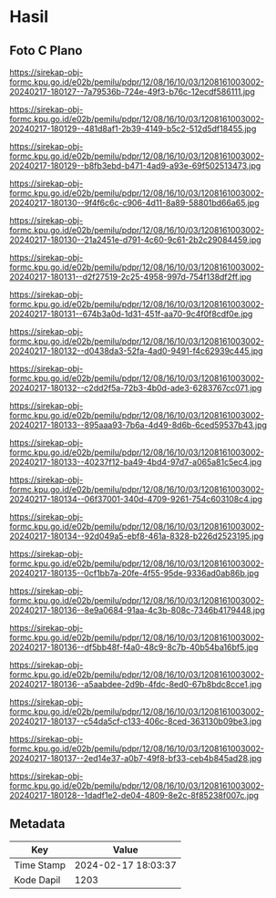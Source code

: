 # Hasil

## Foto C Plano

https://sirekap-obj-formc.kpu.go.id/e02b/pemilu/pdpr/12/08/16/10/03/1208161003002-20240217-180127--7a79536b-724e-49f3-b76c-12ecdf586111.jpg

https://sirekap-obj-formc.kpu.go.id/e02b/pemilu/pdpr/12/08/16/10/03/1208161003002-20240217-180129--481d8af1-2b39-4149-b5c2-512d5df18455.jpg

https://sirekap-obj-formc.kpu.go.id/e02b/pemilu/pdpr/12/08/16/10/03/1208161003002-20240217-180129--b8fb3ebd-b471-4ad9-a93e-69f502513473.jpg

https://sirekap-obj-formc.kpu.go.id/e02b/pemilu/pdpr/12/08/16/10/03/1208161003002-20240217-180130--9f4f6c6c-c906-4d11-8a89-58801bd66a65.jpg

https://sirekap-obj-formc.kpu.go.id/e02b/pemilu/pdpr/12/08/16/10/03/1208161003002-20240217-180130--21a2451e-d791-4c60-9c61-2b2c29084459.jpg

https://sirekap-obj-formc.kpu.go.id/e02b/pemilu/pdpr/12/08/16/10/03/1208161003002-20240217-180131--d2f27519-2c25-4958-997d-754f138df2ff.jpg

https://sirekap-obj-formc.kpu.go.id/e02b/pemilu/pdpr/12/08/16/10/03/1208161003002-20240217-180131--674b3a0d-1d31-451f-aa70-9c4f0f8cdf0e.jpg

https://sirekap-obj-formc.kpu.go.id/e02b/pemilu/pdpr/12/08/16/10/03/1208161003002-20240217-180132--d0438da3-52fa-4ad0-9491-f4c62939c445.jpg

https://sirekap-obj-formc.kpu.go.id/e02b/pemilu/pdpr/12/08/16/10/03/1208161003002-20240217-180132--c2dd2f5a-72b3-4b0d-ade3-6283767cc071.jpg

https://sirekap-obj-formc.kpu.go.id/e02b/pemilu/pdpr/12/08/16/10/03/1208161003002-20240217-180133--895aaa93-7b6a-4d49-8d6b-6ced59537b43.jpg

https://sirekap-obj-formc.kpu.go.id/e02b/pemilu/pdpr/12/08/16/10/03/1208161003002-20240217-180133--40237f12-ba49-4bd4-97d7-a065a81c5ec4.jpg

https://sirekap-obj-formc.kpu.go.id/e02b/pemilu/pdpr/12/08/16/10/03/1208161003002-20240217-180134--06f37001-340d-4709-9261-754c603108c4.jpg

https://sirekap-obj-formc.kpu.go.id/e02b/pemilu/pdpr/12/08/16/10/03/1208161003002-20240217-180134--92d049a5-ebf8-461a-8328-b226d2523195.jpg

https://sirekap-obj-formc.kpu.go.id/e02b/pemilu/pdpr/12/08/16/10/03/1208161003002-20240217-180135--0cf1bb7a-20fe-4f55-95de-9336ad0ab86b.jpg

https://sirekap-obj-formc.kpu.go.id/e02b/pemilu/pdpr/12/08/16/10/03/1208161003002-20240217-180136--8e9a0684-91aa-4c3b-808c-7346b4179448.jpg

https://sirekap-obj-formc.kpu.go.id/e02b/pemilu/pdpr/12/08/16/10/03/1208161003002-20240217-180136--df5bb48f-f4a0-48c9-8c7b-40b54ba16bf5.jpg

https://sirekap-obj-formc.kpu.go.id/e02b/pemilu/pdpr/12/08/16/10/03/1208161003002-20240217-180136--a5aabdee-2d9b-4fdc-8ed0-67b8bdc8cce1.jpg

https://sirekap-obj-formc.kpu.go.id/e02b/pemilu/pdpr/12/08/16/10/03/1208161003002-20240217-180137--c54da5cf-c133-406c-8ced-363130b09be3.jpg

https://sirekap-obj-formc.kpu.go.id/e02b/pemilu/pdpr/12/08/16/10/03/1208161003002-20240217-180137--2ed14e37-a0b7-49f8-bf33-ceb4b845ad28.jpg

https://sirekap-obj-formc.kpu.go.id/e02b/pemilu/pdpr/12/08/16/10/03/1208161003002-20240217-180128--1dadf1e2-de04-4809-8e2c-8f85238f007c.jpg


## Metadata

| Key        | Value               |
| ---------- | ------------------- |
| Time Stamp | 2024-02-17 18:03:37 |
| Kode Dapil | 1203                |




